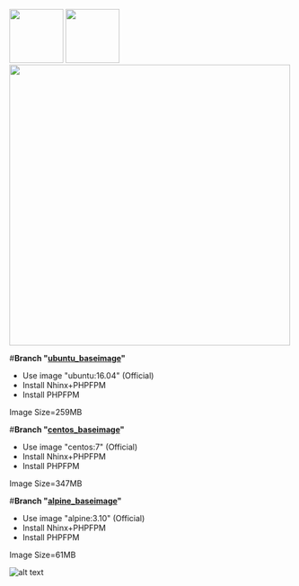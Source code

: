 <img src="https://cdn.freebiesupply.com/logos/large/2x/ubuntu-4-logo-png-transparent.png" width="96"> <img src="http://pluspng.com/img-png/a-plus-logo-vector-png-free-vector-plus-icon-png-560.png" width="96"> <img src="https://www.nginx.com/wp-content/uploads/2018/08/NGINX-logo-rgb-large.png" width="500">

#**Branch "[ubuntu_baseimage](https://github.com/ros-kamach/baseimage_nginx_phpfpm/tree/ubuntu_baseimage)"**
   - Use image "ubuntu:16.04" (Official)
   - Install Nhinx+PHPFPM
   - Install  PHPFPM
      
  Image Size=259MB
   
#**Branch "[centos_baseimage](https://github.com/ros-kamach/baseimage_nginx_phpfpm/tree/centos_baseimage)"**
   - Use image "centos:7" (Official)
   - Install Nhinx+PHPFPM
   - Install  PHPFPM
   
  Image Size=347MB
   
#**Branch "[alpine_baseimage](https://github.com/ros-kamach/baseimage_nginx_phpfpm/tree/alpine_baseimage)"**
   - Use image "alpine:3.10" (Official)
   - Install Nhinx+PHPFPM
   - Install  PHPFPM
 
  Image Size=61MB

![alt text](https://websanova.com/img/posts/setting-up-php-with-nginx.png)
